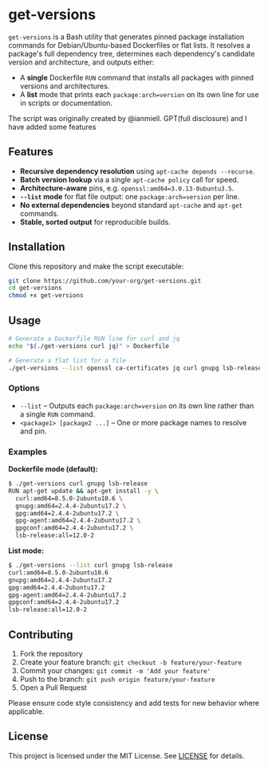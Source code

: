 # get-versions

`get-versions` is a Bash utility that generates pinned package installation commands for Debian/Ubuntu-based Dockerfiles or flat lists. It resolves a package's full dependency tree, determines each dependency's candidate version and architecture, and outputs either:

* A **single** Dockerfile `RUN` command that installs all packages with pinned versions and architectures.
* A **list** mode that prints each `package:arch=version` on its own line for use in scripts or documentation.

The script was originally created by @ianmiell. GPT(full disclosure) and I have added some features

## Features

* **Recursive dependency resolution** using `apt-cache depends --recurse`.
* **Batch version lookup** via a single `apt-cache policy` call for speed.
* **Architecture-aware** pins, e.g. `openssl:amd64=3.0.13-0ubuntu3.5`.
* **`--list` mode** for flat file output: one `package:arch=version` per line.
* **No external dependencies** beyond standard `apt-cache` and `apt-get` commands.
* **Stable, sorted output** for reproducible builds.

## Installation

Clone this repository and make the script executable:

```bash
git clone https://github.com/your-org/get-versions.git
cd get-versions
chmod +x get-versions
```

## Usage

```bash
# Generate a Dockerfile RUN line for curl and jq
echo "$(./get-versions curl jq)" > Dockerfile

# Generate a flat list for a file
./get-versions --list openssl ca-certificates jq curl gnupg lsb-release > packages.txt
```

### Options

* `--list` – Outputs each `package:arch=version` on its own line rather than a single `RUN` command.
* `<package1> [package2 ...]` – One or more package names to resolve and pin.

### Examples

**Dockerfile mode (default):**

```bash
$ ./get-versions curl gnupg lsb-release
RUN apt-get update && apt-get install -y \
  curl:amd64=8.5.0-2ubuntu10.6 \
  gnupg:amd64=2.4.4-2ubuntu17.2 \
  gpg:amd64=2.4.4-2ubuntu17.2 \
  gpg-agent:amd64=2.4.4-2ubuntu17.2 \
  gpgconf:amd64=2.4.4-2ubuntu17.2 \
  lsb-release:all=12.0-2
```

**List mode:**

```bash
$ ./get-versions --list curl gnupg lsb-release
curl:amd64=8.5.0-2ubuntu10.6
gnupg:amd64=2.4.4-2ubuntu17.2
gpg:amd64=2.4.4-2ubuntu17.2
gpg-agent:amd64=2.4.4-2ubuntu17.2
gpgconf:amd64=2.4.4-2ubuntu17.2
lsb-release:all=12.0-2
```

## Contributing

1. Fork the repository
2. Create your feature branch: `git checkout -b feature/your-feature`
3. Commit your changes: `git commit -m 'Add your feature'`
4. Push to the branch: `git push origin feature/your-feature`
5. Open a Pull Request

Please ensure code style consistency and add tests for new behavior where applicable.

## License

This project is licensed under the MIT License. See [LICENSE](LICENSE) for details.
